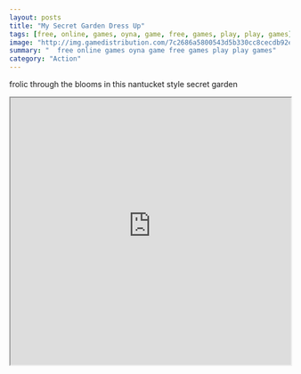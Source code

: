 ```yaml
---
layout: posts
title: "My Secret Garden Dress Up"
tags: [free, online, games, oyna, game, free, games, play, play, games]
image: "http://img.gamedistribution.com/7c2686a5800543d5b330cc8cecdb92e4.jpg"
summary: "  free online games oyna game free games play play games"
category: "Action"
---
```


frolic through the blooms in this nantucket style secret garden

<iframe width="100%" height="480px;" src="http://flash.gamedistribution.com?game=7c2686a5800543d5b330cc8cecdb92e4"></iframe>